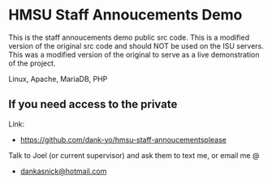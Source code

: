 # HMSU Staff Annoucements Demo
This is the staff annoucements demo public src code. This is a modified version of the original src code and should NOT be used on the ISU servers. This was a modified version of the original to serve as a live demonstration of the project. 

Linux, Apache, MariaDB, PHP 


## If you need access to the private 

Link: 
- https://github.com/dank-yo/hmsu-staff-annoucementsplease 

Talk to Joel (or current supervisor) and ask them to text me, or email me @ 

- dankasnick@hotmail.com
